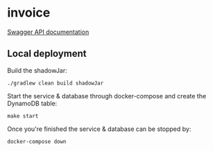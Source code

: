 # invoice

[Swagger API documentation](https://migreylopez.github.io/invoice/)

## Local deployment

Build the shadowJar:
```
./gradlew clean build shadowJar
```
Start the service & database through docker-compose and create the DynamoDB table:
```
make start
```
Once you're finished the service & database can be stopped by:
```
docker-compose down
```